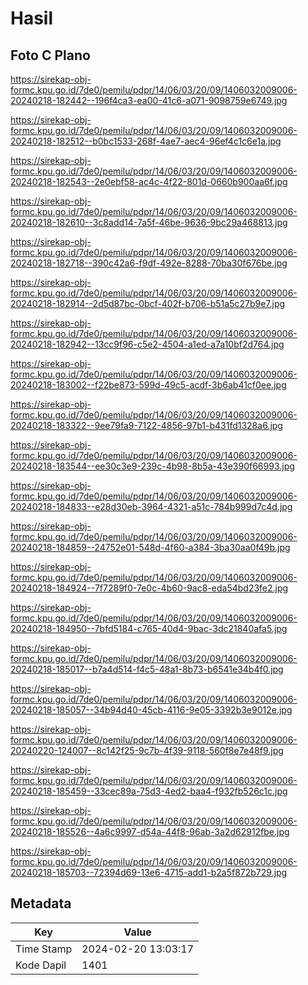 # Hasil

## Foto C Plano

https://sirekap-obj-formc.kpu.go.id/7de0/pemilu/pdpr/14/06/03/20/09/1406032009006-20240218-182442--196f4ca3-ea00-41c6-a071-9098759e6749.jpg

https://sirekap-obj-formc.kpu.go.id/7de0/pemilu/pdpr/14/06/03/20/09/1406032009006-20240218-182512--b0bc1533-268f-4ae7-aec4-96ef4c1c6e1a.jpg

https://sirekap-obj-formc.kpu.go.id/7de0/pemilu/pdpr/14/06/03/20/09/1406032009006-20240218-182543--2e0ebf58-ac4c-4f22-801d-0660b900aa6f.jpg

https://sirekap-obj-formc.kpu.go.id/7de0/pemilu/pdpr/14/06/03/20/09/1406032009006-20240218-182610--3c8add14-7a5f-46be-9636-9bc29a468813.jpg

https://sirekap-obj-formc.kpu.go.id/7de0/pemilu/pdpr/14/06/03/20/09/1406032009006-20240218-182718--390c42a6-f9df-492e-8288-70ba30f676be.jpg

https://sirekap-obj-formc.kpu.go.id/7de0/pemilu/pdpr/14/06/03/20/09/1406032009006-20240218-182914--2d5d87bc-0bcf-402f-b706-b51a5c27b9e7.jpg

https://sirekap-obj-formc.kpu.go.id/7de0/pemilu/pdpr/14/06/03/20/09/1406032009006-20240218-182942--13cc9f96-c5e2-4504-a1ed-a7a10bf2d764.jpg

https://sirekap-obj-formc.kpu.go.id/7de0/pemilu/pdpr/14/06/03/20/09/1406032009006-20240218-183002--f22be873-599d-49c5-acdf-3b6ab41cf0ee.jpg

https://sirekap-obj-formc.kpu.go.id/7de0/pemilu/pdpr/14/06/03/20/09/1406032009006-20240218-183322--9ee79fa9-7122-4856-97b1-b431fd1328a6.jpg

https://sirekap-obj-formc.kpu.go.id/7de0/pemilu/pdpr/14/06/03/20/09/1406032009006-20240218-183544--ee30c3e9-239c-4b98-8b5a-43e390f66993.jpg

https://sirekap-obj-formc.kpu.go.id/7de0/pemilu/pdpr/14/06/03/20/09/1406032009006-20240218-184833--e28d30eb-3964-4321-a51c-784b999d7c4d.jpg

https://sirekap-obj-formc.kpu.go.id/7de0/pemilu/pdpr/14/06/03/20/09/1406032009006-20240218-184859--24752e01-548d-4f60-a384-3ba30aa0f49b.jpg

https://sirekap-obj-formc.kpu.go.id/7de0/pemilu/pdpr/14/06/03/20/09/1406032009006-20240218-184924--7f7289f0-7e0c-4b60-9ac8-eda54bd23fe2.jpg

https://sirekap-obj-formc.kpu.go.id/7de0/pemilu/pdpr/14/06/03/20/09/1406032009006-20240218-184950--7bfd5184-c765-40d4-9bac-3dc21840afa5.jpg

https://sirekap-obj-formc.kpu.go.id/7de0/pemilu/pdpr/14/06/03/20/09/1406032009006-20240218-185017--b7a4d514-f4c5-48a1-8b73-b6541e34b4f0.jpg

https://sirekap-obj-formc.kpu.go.id/7de0/pemilu/pdpr/14/06/03/20/09/1406032009006-20240218-185057--34b94d40-45cb-4116-9e05-3392b3e9012e.jpg

https://sirekap-obj-formc.kpu.go.id/7de0/pemilu/pdpr/14/06/03/20/09/1406032009006-20240220-124007--8c142f25-9c7b-4f39-9118-560f8e7e48f9.jpg

https://sirekap-obj-formc.kpu.go.id/7de0/pemilu/pdpr/14/06/03/20/09/1406032009006-20240218-185459--33cec89a-75d3-4ed2-baa4-f932fb526c1c.jpg

https://sirekap-obj-formc.kpu.go.id/7de0/pemilu/pdpr/14/06/03/20/09/1406032009006-20240218-185526--4a6c9997-d54a-44f8-96ab-3a2d62912fbe.jpg

https://sirekap-obj-formc.kpu.go.id/7de0/pemilu/pdpr/14/06/03/20/09/1406032009006-20240218-185703--72394d69-13e6-4715-add1-b2a5f872b729.jpg


## Metadata

| Key        | Value               |
| ---------- | ------------------- |
| Time Stamp | 2024-02-20 13:03:17 |
| Kode Dapil | 1401                |




